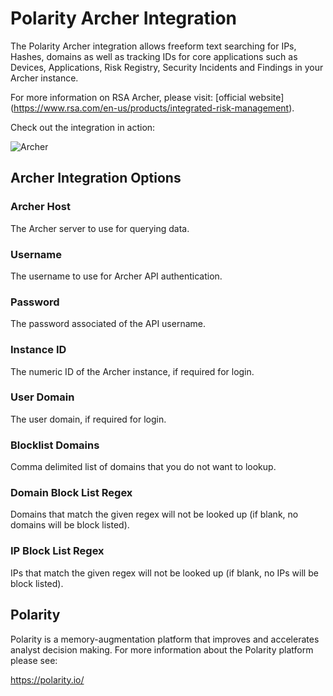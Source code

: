 # Polarity Archer Integration

The Polarity Archer integration allows freeform text searching for IPs, Hashes, domains as well as tracking IDs for core applications such as Devices, Applications, Risk Registry, Security Incidents and Findings in your Archer instance.

For more information on RSA Archer, please visit: [official website] (https://www.rsa.com/en-us/products/integrated-risk-management).

Check out the integration in action:

![Archer](https://i.imgur.com/PMpdwRy.png)


## Archer Integration Options

### Archer Host

The Archer server to use for querying data.

### Username

The username to use for Archer API authentication.

### Password

The password associated of the API username.

### Instance ID

The numeric ID of the Archer instance, if required for login.

### User Domain

The user domain, if required for login.

### Blocklist Domains

Comma delimited list of domains that you do not want to lookup.

### Domain Block List Regex

Domains that match the given regex will not be looked up (if blank, no domains will be block listed).

### IP Block List Regex

IPs that match the given regex will not be looked up (if blank, no IPs will be block listed).

## Polarity

Polarity is a memory-augmentation platform that improves and accelerates analyst decision making.  For more information about the Polarity platform please see:

https://polarity.io/
